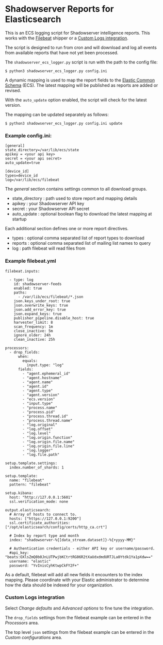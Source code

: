 # Shadowserver Reports for Elasticsearch

This is an ECS logging script for Shadowserver intelligence reports.  This works with the [Filebeat](https://www.elastic.co/beats/filebeat) shipper
or a [Custom Logs integration](https://www.elastic.co/docs/current/integrations/log).

The script is designed to run from cron and will download and log all events from available reports that have not yet been processed.

The `shadowserver_ecs_logger.py` script is run with the path to the config file:

```
$ python3 shadowserver_ecs_logger.py config.ini
```

A dynamic mapping is used to map the report fields to the [Elastic Common Schema](https://www.elastic.co/guide/en/ecs) (ECS).  The latest mapping will be published as reports are added or revised.

With the `auto_update` option enabled, the script will check for the latest version.

The mapping can be updated separately as follows:

```
$ python3 shadowserver_ecs_logger.py config.ini update
```

### Example config.ini:

```
[general]
state_directory=/var/lib/ecs/state
apikey = <your api key>
secret = <your api secret>
auto_update=true

[device_id]
types=device_id
log=/var/lib/ecs/filebeat
```

The _general_ section contains settings common to all download groups.

* state_directory : path used to store report and mapping details
* apikey : your Shadowserver API key
* secret : your Shadowserver API secret
* auto_update : optional boolean flag to download the latest mapping at startup

Each additional section defines one or more report directives.

* types : optional comma separated list of report types to download
* reports : optional comma separated list of mailing list names to query
* log : path filebeat will read files from

### Example filebeat.yml

```
filebeat.inputs:

  - type: log
    id: shadowserver-feeds
    enabled: true
    paths:
      - /var/lib/ecs/filebeat/*.json
    json.keys_under_root: true
    json.overwrite_keys: true
    json.add_error_key: true
    json.expand_keys: true
    publisher_pipeline.disable_host: true
    harvester_limit: 8
    scan_frequency: 1m
    close_inactive: 5m
    ignore_older: 24h
    clean_inactive: 25h

processors:
  - drop_fields:
      when:
        equals:
          input.type: "log"
      fields:
        - "agent.ephemeral_id"
        - "agent.hostname"
        - "agent.name"
        - "agent.id"
        - "agent.type"
        - "agent.version"
        - "ecs.version"
        - "input.type"
        - "process.name"
        - "process.pid"
        - "process.thread.id"
        - "process.thread.name"
        - "log.original"
        - "log.offset"
        - "log.level"
        - "log.origin.function"
        - "log.origin.file.name"
        - "log.origin.file.line"
        - "log.logger"
        - "log.file.path"

setup.template.settings:
  index.number_of_shards: 1

setup.template:
  name: "filebeat"
  pattern: "filebeat"

setup.kibana:
  host: "http://127.0.0.1:5601"
  ssl.verification_mode: none

output.elasticsearch:
  # Array of hosts to connect to.
  hosts: ["https://127.0.0.1:9200"]
  ssl.certificate_authorities: ["/opt/elasticsearch/config/certs/http_ca.crt"]

  # Index by report type and month
  index: "shadowserver-%{[data_stream.dataset]}-%{+yyyy-MM}"

  # Authentication credentials - either API key or username/password.
  #api_key: "beats:OXlsZmQ0b0JnLUTPwjbKCtrtRG06R2tXaUdxdmdURTJLa0Ytdk1Ya1pXdw=="
  username: "elastic"
  password: "YvInisCyhKtwpCkFY2F+"

```

As a default, filebeat will add all new fields it encounters to the index mapping.  Please coordinate with your Elastic administrator to determine how the data should be indexed for your organization.


### Custom Logs integration

Select _Change defaults_ and _Advanced options_ to fine tune the integration.

The `drop_fields`  settings from the filebeat example can be entered in the _Processors_ area.

The top level `json` settings from the filebeat example can be entered in the _Custom configurations_ area.

